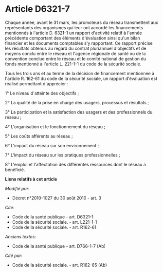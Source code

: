 # Article D6321-7

Chaque année, avant le 31 mars, les promoteurs du réseau transmettent aux représentants des organismes qui leur ont accordé
les financements mentionnés à l'article D. 6321-1 un rapport d'activité relatif à l'année précédente comportant des éléments
d'évaluation ainsi qu'un bilan financier et les documents comptables s'y rapportant. Ce rapport précise les résultats obtenus
au regard du contrat pluriannuel d'objectifs et de moyens conclu entre le réseau et l'agence régionale de santé ou de la
convention conclue entre le réseau et le comité national de gestion du fonds mentionné à l'article L. 221-1-1 du code de la
sécurité sociale. 

Tous les trois ans et au terme de la décision de financement mentionnée à l'article R. 162-61 du code de la sécurité sociale,
un rapport d'évaluation est réalisé permettant d'apprécier : 

1° Le niveau d'atteinte des objectifs ; 

2° La qualité de la prise en charge des usagers, processus et résultats ; 

3° La participation et la satisfaction des usagers et des professionnels du réseau ; 

4° L'organisation et le fonctionnement du réseau ; 

5° Les coûts afférents au réseau ; 

6° L'impact du réseau sur son environnement ; 

7° L'impact du réseau sur les pratiques professionnelles ; 

8° L'emploi et l'affectation des différentes ressources dont le réseau a bénéficié.

**Liens relatifs à cet article**

_Modifié par_:

  - Décret n°2010-1027 du 30 août 2010 - art. 3

_Cite_:

  - Code de la santé publique - art. D6321-1
  - Code de la sécurité sociale. - art. L221-1-1
  - Code de la sécurité sociale. - art. R162-61

_Anciens textes_:

  - Code de la santé publique - art. D766-1-7 (Ab)

_Cité par_:

  - Code de la sécurité sociale. - art. R162-65 (Ab)
